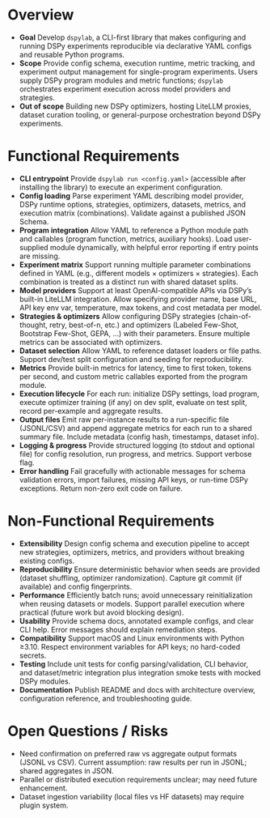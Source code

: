 # Overview

- **Goal** Develop `dspylab`, a CLI-first library that makes configuring and running DSPy experiments reproducible via declarative YAML configs and reusable Python programs.
- **Scope** Provide config schema, execution runtime, metric tracking, and experiment output management for single-program experiments. Users supply DSPy program modules and metric functions; `dspylab` orchestrates experiment execution across model providers and strategies.
- **Out of scope** Building new DSPy optimizers, hosting LiteLLM proxies, dataset curation tooling, or general-purpose orchestration beyond DSPy experiments.

# Functional Requirements

- **CLI entrypoint** Provide `dspylab run <config.yaml>` (accessible after installing the library) to execute an experiment configuration.
- **Config loading** Parse experiment YAML describing model provider, DSPy runtime options, strategies, optimizers, datasets, metrics, and execution matrix (combinations). Validate against a published JSON Schema.
- **Program integration** Allow YAML to reference a Python module path and callables (program function, metrics, auxiliary hooks). Load user-supplied module dynamically, with helpful error reporting if entry points are missing.
- **Experiment matrix** Support running multiple parameter combinations defined in YAML (e.g., different models × optimizers × strategies). Each combination is treated as a distinct run with shared dataset splits.
- **Model providers** Support at least OpenAI-compatible APIs via DSPy’s built-in LiteLLM integration. Allow specifying provider name, base URL, API key env var, temperature, max tokens, and cost metadata per model.
- **Strategies & optimizers** Allow configuring DSPy strategies (chain-of-thought, retry, best-of-n, etc.) and optimizers (Labeled Few-Shot, Bootstrap Few-Shot, GEPA, …) with their parameters. Ensure multiple metrics can be associated with optimizers.
- **Dataset selection** Allow YAML to reference dataset loaders or file paths. Support dev/test split configuration and seeding for reproducibility.
- **Metrics** Provide built-in metrics for latency, time to first token, tokens per second, and custom metric callables exported from the program module.
- **Execution lifecycle** For each run: initialize DSPy settings, load program, execute optimizer training (if any) on dev split, evaluate on test split, record per-example and aggregate results.
- **Output files** Emit raw per-instance results to a run-specific file (JSONL/CSV) and append aggregate metrics for each run to a shared summary file. Include metadata (config hash, timestamps, dataset info).
- **Logging & progress** Provide structured logging (to stdout and optional file) for config resolution, run progress, and metrics. Support verbose flag.
- **Error handling** Fail gracefully with actionable messages for schema validation errors, import failures, missing API keys, or run-time DSPy exceptions. Return non-zero exit code on failure.

# Non-Functional Requirements

- **Extensibility** Design config schema and execution pipeline to accept new strategies, optimizers, metrics, and providers without breaking existing configs.
- **Reproducibility** Ensure deterministic behavior when seeds are provided (dataset shuffling, optimizer randomization). Capture git commit (if available) and config fingerprints.
- **Performance** Efficiently batch runs; avoid unnecessary reinitialization when reusing datasets or models. Support parallel execution where practical (future work but avoid blocking design).
- **Usability** Provide schema docs, annotated example configs, and clear CLI help. Error messages should explain remediation steps.
- **Compatibility** Support macOS and Linux environments with Python ≥3.10. Respect environment variables for API keys; no hard-coded secrets.
- **Testing** Include unit tests for config parsing/validation, CLI behavior, and dataset/metric integration plus integration smoke tests with mocked DSPy modules.
- **Documentation** Publish README and docs with architecture overview, configuration reference, and troubleshooting guide.

# Open Questions / Risks

- Need confirmation on preferred raw vs aggregate output formats (JSONL vs CSV). Current assumption: raw results per run in JSONL; shared aggregates in JSON.
- Parallel or distributed execution requirements unclear; may need future enhancement.
- Dataset ingestion variability (local files vs HF datasets) may require plugin system.


